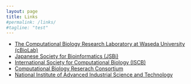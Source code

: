 ```yaml
---
layout: page
title: Links
#permalink: /links/
#tagline: "test"
---
```


- [The Computational Biology Research Laboratory at Waseda University (cBioLab)][cbio]
- [Japanese Society for Bioinformatics (JSBi)][JSBi]
- [International Society for Computational Biology (ISCB)][ISCB]
- [Computational Biology Reserach Consortium][CBRC]
- [National Institute of Advanced Industrial Science and Technology][AIST]


[cbio]: http://www.cbio.cs.waseda.ac.jp
[CBRC]: http://www.cbrc.jp/ 
[AIST]: http://www.aist.go.jp/
[JSBi]: https://www.jsbi.org/
[ISCB]: http://www.iscb.org/